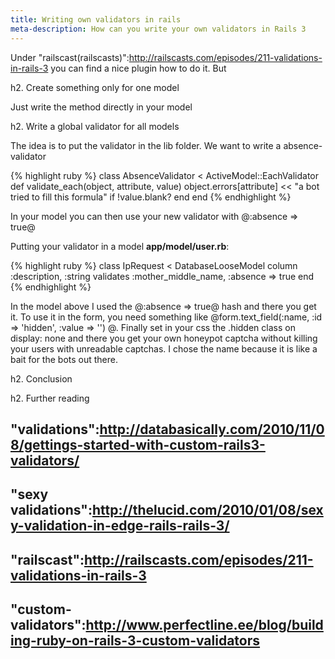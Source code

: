 ```yaml
---
title: Writing own validators in rails
meta-description: How can you write your own validators in Rails 3
---
```


Under "railscast(railscasts)":http://railscasts.com/episodes/211-validations-in-rails-3 you can find a nice plugin how to do it. But


h2. Create something only for one model

Just write the method directly in your model


h2. Write a global validator for all models

The idea is to put the validator in the lib folder. We want to write a absence-validator


{% highlight ruby %}
class AbsenceValidator < ActiveModel::EachValidator
  def validate_each(object, attribute, value)
    object.errors[attribute] << "a bot tried to fill this formula" if !value.blank?
  end
end
{% endhighlight %}


In your model you can then use your new validator with @:absence => true@

Putting your validator in a model __app/model/user.rb__:

{% highlight ruby %}
class IpRequest < DatabaseLooseModel
  column :description, :string
  validates :mother_middle_name,
            :absence => true
end
{% endhighlight %}

In the model above I used the @:absence => true@ hash and there you get it. To use it in the form, you need something like @form.text_field(:name, :id => 'hidden', :value => '') @. Finally set in your css the .hidden class on display: none and there you get your own honeypot captcha without killing your users with unreadable captchas. I chose the name because it is like a bait for the bots out there.

h2. Conclusion

h2. Further reading

## "validations":http://databasically.com/2010/11/08/gettings-started-with-custom-rails3-validators/
## "sexy validations":http://thelucid.com/2010/01/08/sexy-validation-in-edge-rails-rails-3/
## "railscast":http://railscasts.com/episodes/211-validations-in-rails-3
## "custom-validators":http://www.perfectline.ee/blog/building-ruby-on-rails-3-custom-validators

